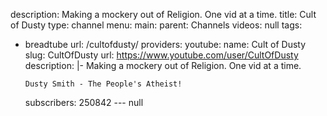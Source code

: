 description: Making a mockery out of Religion. One vid at a time.
title: Cult of Dusty
type: channel
menu:
  main:
    parent: Channels
videos: null
tags:
- breadtube
url: /cultofdusty/
providers:
  youtube:
    name: Cult of Dusty
    slug: CultOfDusty
    url: https://www.youtube.com/user/CultOfDusty
    description: |-
      Making a mockery out of Religion. One vid at a time.

      Dusty Smith - The People's Atheist!
    subscribers: 250842
--- null
